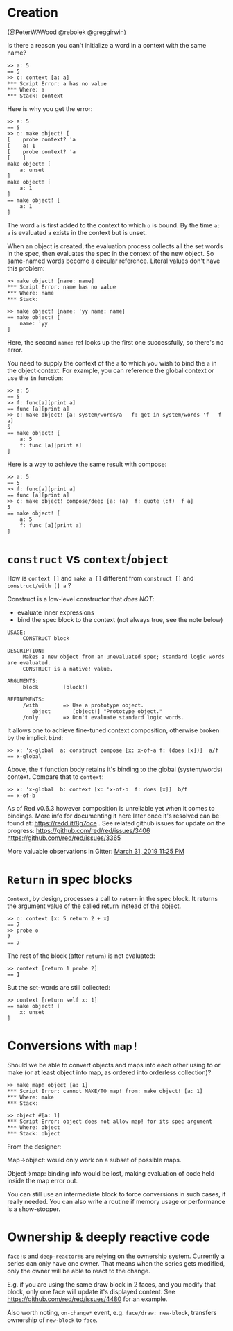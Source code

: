 # Creation

(@PeterWAWood @rebolek @greggirwin)

Is there a reason you can't initialize a word in a context with the same name?

```red
>> a: 5
== 5
>> c: context [a: a]
*** Script Error: a has no value
*** Where: a
*** Stack: context
```

Here is why you get the error:

```red
>> a: 5
== 5
>> o: make object! [
[    probe context? 'a
[    a: 1
[    probe context? 'a
[    ]
make object! [
    a: unset
]
make object! [
    a: 1
]
== make object! [
    a: 1
]
```

The word `a` is first added to the context to which `o` is bound. By the time `a: a` is evaluated `a` exists in the context but is unset.

When an object is created, the evaluation process collects all the set words in the spec, then evaluates the spec in the context of the new object. So same-named words become a circular reference. Literal values don't have this problem:
```
>> make object! [name: name]
*** Script Error: name has no value
*** Where: name
*** Stack:  

>> make object! [name: 'yy name: name]
== make object! [
    name: 'yy
]
```
Here, the second `name:` ref looks up the first one successfully, so there's no error.

You need to supply the context of the `a` to which you wish to bind the `a` in the object context. For example, you can reference the global context or use the `in` function:

```red
>> a: 5
== 5
>> f: func[a][print a]
== func [a][print a]
>> o: make object! [a: system/words/a   f: get in system/words 'f   f a]
5
== make object! [
    a: 5
    f: func [a][print a]
]
```

Here is a way to achieve the same result with compose:

```red
>> a: 5
== 5
>> f: func[a][print a]
== func [a][print a]
>> c: make object! compose/deep [a: (a)  f: quote (:f)  f a]
5
== make object! [
    a: 5
    f: func [a][print a]
]
```

# `construct` vs `context`/`object`

How is `context []` and `make a []` different from `construct []` and `construct/with [] a` ?

Construct is a low-level constructor that *does NOT*:
- evaluate inner expressions
- bind the spec block to the context (not always true, see the note below)


```red
USAGE:
     CONSTRUCT block

DESCRIPTION: 
     Makes a new object from an unevaluated spec; standard logic words are evaluated. 
     CONSTRUCT is a native! value.

ARGUMENTS:
     block        [block!] 

REFINEMENTS:
     /with        => Use a prototype object.
        object       [object!] "Prototype object."
     /only        => Don't evaluate standard logic words.
```

It allows one to achieve fine-tuned context composition, otherwise broken by the implicit `bind`:
```red
>> x: 'x-global  a: construct compose [x: x-of-a f: (does [x])]  a/f
== x-global
```
Above, the `f` function body retains it's binding to the global (system/words) context. Compare that to `context`:
```red
>> x: 'x-global  b: context [x: 'x-of-b  f: does [x]]  b/f
== x-of-b
```

As of Red v0.6.3 however composition is unreliable yet when it comes to bindings. More info for documenting it here later once it's resolved can be found at: https://redd.it/8g7oce . See related github issues for update on the progress: https://github.com/red/red/issues/3406 https://github.com/red/red/issues/3365

More valuable observations in Gitter: [March 31, 2019 11:25 PM](https://gitter.im/red/red?at=5ca12229f851ee043d3cc415)


# `Return` in spec blocks

`Context`, by design, processes a call to `return` in the spec block. It returns the argument value of the called return instead of the object.

```red
>> o: context [x: 5 return 2 + x]
== 7
>> probe o
7
== 7
```

The rest of the block (after `return`) is not evaluated:
```red
>> context [return 1 probe 2]
== 1
```

But the set-words are still collected:
```red
>> context [return self x: 1]
== make object! [
    x: unset
]
```

# Conversions with `map!`

Should we be able to convert objects and maps into each other using to or make (or at least object into map, as ordered into orderless collection)?
```
>> make map! object [a: 1]
*** Script Error: cannot MAKE/TO map! from: make object! [a: 1]
*** Where: make
*** Stack:  

>> object #[a: 1]
*** Script Error: object does not allow map! for its spec argument
*** Where: object
*** Stack: object
```

From the designer:

Map->object: would only work on a subset of possible maps.

Object->map: binding info would be lost, making evaluation of code held inside the map error out.

You can still use an intermediate block to force conversions in such cases, if really needed. You can also write a routine if memory usage or performance is a show-stopper.

# Ownership & deeply reactive code

`face!`s and `deep-reactor!`s are relying on the ownership system. Currently a series can only have one owner. That means when the series gets modified, only the owner will be able to react to the change.

E.g. if you are using the same draw block in 2 faces, and you modify that block, only one face will update it's displayed content. See https://github.com/red/red/issues/4480 for an example. 

Also worth noting, `on-change*` event, e.g. `face/draw: new-block`, transfers ownership of `new-block` to `face`.
